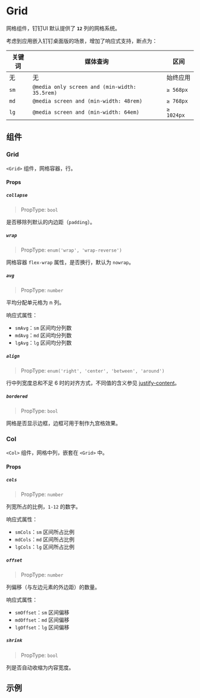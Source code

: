# Grid

网格组件，钉钉UI 默认提供了 **`12`** 列的网格系统。

考虑到应用嵌入钉钉桌面版的场景，增加了响应式支持，断点为：

| 关键词 | 媒体查询 | 区间 |
|-------| --- | --- |
| 无 | 无 | 始终应用 |
| `sm` | `@media only screen and (min-width: 35.5rem)` | `≥ 568px` |
| `md` | `@media screen and (min-width: 48rem)` | `≥ 768px` |
| `lg` | `@media screen and (min-width: 64em)`	| `≥ 1024px` |

## 组件

### Grid

`<Grid>` 组件，网格容器，行。

#### Props

##### `collapse`

> PropType: `bool`

是否移除列默认的内边距（`padding`）。

##### `wrap`

> PropType: `enum('wrap', 'wrap-reverse')`

网格容器 `flex-wrap` 属性，是否换行，默认为 `nowrap`。

##### `avg`

> PropType: `number`

平均分配单元格为 n 列。

响应式属性：

- `smAvg`：`sm` 区间均分列数
- `mdAvg`：`md` 区间均分列数
- `lgAvg`：`lg` 区间均分列数

##### `align`

> PropType: `enum('right', 'center', 'between', 'around')`

行中列宽度总和不足 6 时的对齐方式，不同值的含义参见 [justify-content](https://developer.mozilla.org/en-US/docs/Web/CSS/justify-content)。

##### `bordered`

> PropType: `bool`

网格是否显示边框，边框可用于制作九宫格效果。


### Col

`<Col>` 组件，网格中列，嵌套在 `<Grid>` 中。

#### Props

##### `cols`

> PropType: `number`

列宽所占的比例，`1-12` 的数字。

响应式属性：

- `smCols`：`sm` 区间所占比例
- `mdCols`：`md` 区间所占比例
- `lgCols`：`lg` 区间所占比例

##### `offset`

> PropType: `number`

列偏移（与左边元素的外边距）的数量。

响应式属性：

- `smOffset`：`sm` 区间偏移
- `mdOffset`：`md` 区间偏移
- `lgOffset`：`lg` 区间偏移

##### `shrink`

> PropType: `bool`

列是否自动收缩为内容宽度。

## 示例
